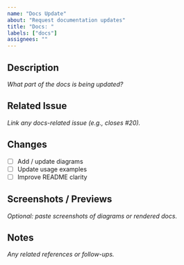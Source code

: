 ```yaml
---
name: "Docs Update"
about: "Request documentation updates"
title: "Docs: "
labels: ["docs"]
assignees: ""
---
```


## Description
_What part of the docs is being updated?_

## Related Issue
_Link any docs-related issue (e.g., closes #20)._

## Changes
- [ ] Add / update diagrams
- [ ] Update usage examples
- [ ] Improve README clarity

## Screenshots / Previews
_Optional: paste screenshots of diagrams or rendered docs._

## Notes
_Any related references or follow-ups._
